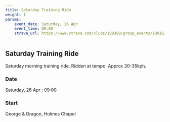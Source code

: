 ```yaml
---
title: Saturday Training Ride
weight: 1
params:
    event_date: Saturday, 26 Apr
    event_time: 09:00
    strava_url: https://www.strava.com/clubs/189380/group_events/1801637
---
```


## Saturday Training Ride 

Saturday morning training ride. Ridden at tempo. Approx 30-35kph.

### Date

Saturday, 26 Apr : 09:00

### Start

George &amp; Dragon, Holmes Chapel


